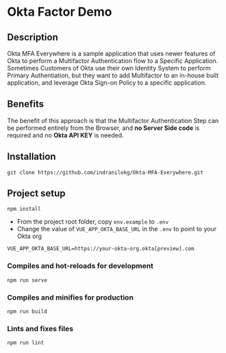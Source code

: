 # Okta Factor Demo

## Description

Okta MFA Everywhere is a sample application that uses newer features of Okta to perform
a Multifactor Authentication flow to a Specific Application. Sometimes Customers of Okta
use their own Identity System to perform Primary Authentiation, but they want to add
Multifactor to an in-house built application, and leverage Okta Sign-on Policy to a
specific application.

## Benefits

The benefit of this approach is that the Multifactor Authentication Step can be performed
entirely from the Browser, and **no Server Side code** is required and no **Okta API KEY** is needed.

## Installation
```
git clone https://github.com/indranilokg/Okta-MFA-Everywhere.git
```

## Project setup
```
npm install
```

* From the project root folder, copy `env.example` to `.env`
* Change the value of `VUE_APP_OKTA_BASE_URL` in the `.env` to point to your Okta org
```
VUE_APP_OKTA_BASE_URL=https://your-okta-org.okta[preview].com
```


### Compiles and hot-reloads for development
```
npm run serve
```

### Compiles and minifies for production
```
npm run build
```

### Lints and fixes files
```
npm run lint
```

